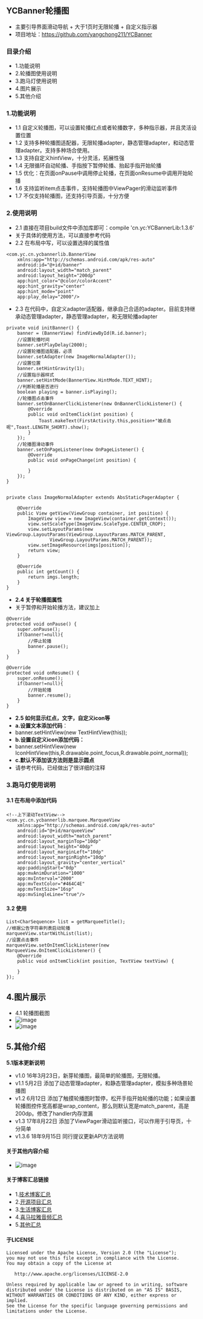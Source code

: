 ## YCBanner轮播图
- 主要引导界面滑动导航 + 大于1页时无限轮播 + 自定义指示器
- 项目地址：https://github.com/yangchong211/YCBanner



### 目录介绍
- 1.功能说明
- 2.轮播图使用说明
- 3.跑马灯使用说明
- 4.图片展示
- 5.其他介绍


### 1.功能说明
- 1.1 自定义轮播图，可以设置轮播红点或者轮播数字，多种指示器，并且灵活设置位置
- 1.2 支持多种轮播图适配器，无限轮播adapter，静态管理adapter，和动态管理adapter。支持多种场合使用。
- 1.3 支持自定义hintView，十分灵活，拓展性强
- 1.4 无限循环自动轮播、手指按下暂停轮播、抬起手指开始轮播
- 1.5 优化：在页面onPause中调用停止轮播，在页面onResume中调用开始轮播
- 1.6 支持监听item点击事件，支持轮播图中ViewPager的滑动监听事件
- 1.7 不仅支持轮播图，还支持引导页面，十分方便


### 2.使用说明
- 2.1 直接在项目build文件中添加库即可：compile 'cn.yc:YCBannerLib:1.3.6'
- 关于具体的使用方法，可以直接参考代码
- 2.2 在布局中写，可以设置选择的属性值

```
<com.yc.cn.ycbannerlib.BannerView
    xmlns:app="http://schemas.android.com/apk/res-auto"
    android:id="@+id/banner"
    android:layout_width="match_parent"
    android:layout_height="200dp"
    app:hint_color="@color/colorAccent"
    app:hint_gravity="center"
    app:hint_mode="point"
    app:play_delay="2000"/>
```


- 2.3 在代码中，自定义adapter适配器，继承自己合适的adapter。目前支持继承动态管理adapter，静态管理adapter，和无限轮播adapter

```
private void initBanner() {
    banner = (BannerView) findViewById(R.id.banner);
    //设置轮播时间
    banner.setPlayDelay(2000);
    //设置轮播图适配器，必须
    banner.setAdapter(new ImageNormalAdapter());
    //设置位置
    banner.setHintGravity(1);
    //设置指示器样式
    banner.setHintMode(BannerView.HintMode.TEXT_HINT);
    //判断轮播是否进行
    boolean playing = banner.isPlaying();
    //轮播图点击事件
    banner.setOnBannerClickListener(new OnBannerClickListener() {
        @Override
        public void onItemClick(int position) {
            Toast.makeText(FirstActivity.this,position+"被点击呢",Toast.LENGTH_SHORT).show();
        }
    });
    //轮播图滑动事件
    banner.setOnPageListener(new OnPageListener() {
        @Override
        public void onPageChange(int position) {

        }
    });
}


private class ImageNormalAdapter extends AbsStaticPagerAdapter {

    @Override
    public View getView(ViewGroup container, int position) {
        ImageView view = new ImageView(container.getContext());
        view.setScaleType(ImageView.ScaleType.CENTER_CROP);
        view.setLayoutParams(new ViewGroup.LayoutParams(ViewGroup.LayoutParams.MATCH_PARENT,
                ViewGroup.LayoutParams.MATCH_PARENT));
        view.setImageResource(imgs[position]);
        return view;
    }

    @Override
    public int getCount() {
        return imgs.length;
    }
}
```


- **2.4 关于轮播图属性**
- 关于暂停和开始轮播方法，建议加上

```
@Override
protected void onPause() {
    super.onPause();
    if(banner!=null){
        //停止轮播
        banner.pause();
    }
}

@Override
protected void onResume() {
    super.onResume();
    if(banner!=null){
        //开始轮播
        banner.resume();
    }
}
```


- **2.5 如何显示红点，文字，自定义icon等**
- **a.设置文本添加代码**：
- banner.setHintView(new TextHintView(this));
- **b.设置自定义icon添加代码：**
-  banner.setHintView(new IconHintView(this,R.drawable.point_focus,R.drawable.point_normal));
-  **c.默认不添加该方法则是显示圆点**
- 请参考代码，已经做出了很详细的注释


### 3.跑马灯使用说明
#### 3.1 在布局中添加代码
```
<!--上下滚动TextView-->
<com.yc.cn.ycbannerlib.marquee.MarqueeView
    xmlns:app="http://schemas.android.com/apk/res-auto"
    android:id="@+id/marqueeView"
    android:layout_width="match_parent"
    android:layout_marginTop="10dp"
    android:layout_height="40dp"
    android:layout_marginLeft="10dp"
    android:layout_marginRight="10dp"
    android:layout_gravity="center_vertical"
    app:paddingStart="0dp"
    app:mvAnimDuration="1000"
    app:mvInterval="2000"
    app:mvTextColor="#464C4E"
    app:mvTextSize="16sp"
    app:mvSingleLine="true"/>
```

#### 3.2 使用
```
List<CharSequence> list = getMarqueeTitle();
//根据公告字符串列表启动轮播
marqueeView.startWithList(list);
//设置点击事件
marqueeView.setOnItemClickListener(new MarqueeView.OnItemClickListener() {
    @Override
    public void onItemClick(int position, TextView textView) {

    }
});
```


## 4.图片展示
- 4.1 轮播图截图
- ![image](https://github.com/yangchong211/YCBanner/blob/master/image/1.png)
- ![image](https://github.com/yangchong211/YCBanner/blob/master/image/2.png)


## 5.其他介绍
**5.1版本更新说明**
- v1.0 16年3月23日，新芽轮播图，最简单的轮播图，无限轮播。
- v1.1 5月2日  添加了动态管理adapter，和静态管理adapter，模拟多种场景轮播图
- v1.2 6月12日 添加了触摸轮播图时暂停，松开手指开始轮播的功能；如果设置轮播图控件宽高都是wrap_content，那么则默认宽是match_parent，高是200dp。修改了handler内存泄漏
- v1.3 17年8月22日 添加了ViewPager滑动监听接口，可以作用于引导页，十分简单
- v1.3.6 18年9月15日 同行提议更新API方法说明


#### 关于其他内容介绍
- ![image](https://upload-images.jianshu.io/upload_images/4432347-7100c8e5a455c3ee.jpg?imageMogr2/auto-orient/strip%7CimageView2/2/w/1240)


#### 关于博客汇总链接
- 1.[技术博客汇总](https://www.jianshu.com/p/614cb839182c)
- 2.[开源项目汇总](https://blog.csdn.net/m0_37700275/article/details/80863574)
- 3.[生活博客汇总](https://blog.csdn.net/m0_37700275/article/details/79832978)
- 4.[喜马拉雅音频汇总](https://www.jianshu.com/p/f665de16d1eb)
- 5.[其他汇总](https://www.jianshu.com/p/53017c3fc75d)




#### 于LICENSE
```
Licensed under the Apache License, Version 2.0 (the "License");
you may not use this file except in compliance with the License.
You may obtain a copy of the License at

   http://www.apache.org/licenses/LICENSE-2.0

Unless required by applicable law or agreed to in writing, software
distributed under the License is distributed on an "AS IS" BASIS,
WITHOUT WARRANTIES OR CONDITIONS OF ANY KIND, either express or implied.
See the License for the specific language governing permissions and
limitations under the License.
```

